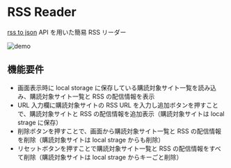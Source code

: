 # RSS Reader

[rss to json](https://rss2json.com/, "rss to json online converter") API を用いた簡易 RSS リーダー

![demo](https://github.com/nsrhkr/rss-reader/wiki/images/demo.gif)

## 機能要件

- 画面表示時に local storage に保存している購読対象サイト一覧を読み込み、購読対象サイト一覧と RSS の配信情報を表示
- URL 入力欄に購読対象サイトの RSS URL を入力し追加ボタンを押すことで、購読対象サイトと RSS の配信情報を追加表示（購読対象サイトは local strage に保存）
- 削除ボタンを押すことで、画面から購読対象サイト一覧と RSS の配信情報を削除（購読対象サイトは local strage からも削除）
- リセットボタンを押すことで購読対象サイト一覧と RSS の配信情報をすべて削除（購読対象サイトは local strage からキーごと削除）
